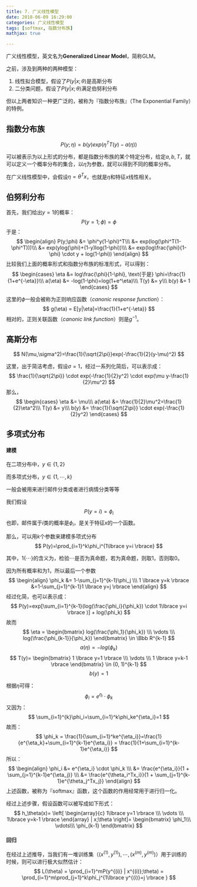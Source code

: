 ```yaml
---
title: 7. 广义线性模型
date: 2018-06-09 16:29:00
categories: 广义线性模型
tags: [softmax, 指数分布族]
mathjax: true

---
```




广义线性模型，英文名为**Generalized Linear Model**，简称GLM。

之前，涉及到两种的两种模型：
1. 线性拟合模型，假设了$P(y|x;\theta)$是高斯分布
2. 二分类问题，假设了$P(y|x;\theta)$满足伯努利分布

但以上两者知识一种更广泛的，被称为『指数分布族』（The Exponential Family）的特例。



## 指数分布族

$$
P(y;\eta)=b(y)exp(\eta^TT(y)-a(\eta))
$$

可以被表示为以上形式的分布，都是指数分布族的某个特定分布，给定$a, b, T$，就可以定义一个概率分布的集合，以$\eta$为参数，就可以得到不同的概率分布。

在广义线性模型中，会假设$\eta=\theta^Tx$，也就是$\eta$和特征$x$线性相关。



## 伯努利分布

首先，我们给出$y=1$的概率：
$$
P(y=1;\phi)=\phi
$$
于是：
$$
\begin{align}
P(y;\phi)
	&= \phi^y(1-\phi)^T\\\
	&= exp(log(\phi^T(1-\phi^T)))\\\
	&= exp(ylog(\phi)+(1-y)log(1-\phi))\\\
	&= exp(log\frac{\phi}{1-\phi} \cdot y + log(1-\phi))
\end{align}
$$
比较我们上面的概率形式和指数分布族的标准形式，可以得到：
$$
\begin{cases}
\eta &= log\frac{\phi}{1-\phi}, \text{于是} \phi=\frac{1}{1+e^{-\eta}}\\\
a(\eta) &= -log(1-\phi)=log(1+e^\eta)\\\
T(y) &= y\\\
b(y) &= 1
\end{cases}
$$

这里的$\phi$一般会被称为正则响应函数（*canonic response function*）：
$$
g(\eta) = E[y|\eta]=\frac{1}{1+e^{-\eta}}
$$
相对的，正则关联函数（*canonic link function*）则是$g^{-1}$。

## 高斯分布

$$
N(\mu,\sigma^2)=\frac{1}{\sqrt{2\pi}}exp(-\frac{1}{2}(y-\mu)^2)
$$

这里，出于简洁考虑，假设$\sigma=1$，经过一系列化简后，可以表示成：
$$
\frac{1}{\sqrt{2\pi}} \cdot exp(-\frac{1}{2}y^2) \cdot exp(\mu y-\frac{1}{2}\mu^2)
$$
那么，
$$
\begin{cases}
\eta &= \mu\\\
a(\eta) &= \frac{1}{2}\mu^2=\frac{1}{2}\eta^2\\\
T(y) &= y\\\
b(y) &= \frac{1}{\sqrt{2\pi}} \cdot exp(-\frac{1}{2}y^2)
\end{cases}
$$



## 多项式分布

#### 建模

在二项分布中，$y\in \lbrace 1, 2 \rbrace$

而多项式分布，$y \in \lbrace 1,\cdots, k \rbrace$

一般会被用来进行邮件分类或者进行病情分类等等

我们假设
$$
P(y=i)=\phi_i
$$
也即，邮件属于$i$类的概率是$\phi_i$，是关于特征$x$的一个函数。

那么，可以用$k$个参数来建模多项式分布
$$
P(y)=\prod_{i=1}^k\phi_i^{1\lbrace y=i \rbrace}
$$

其中，$1 \lbrace \cdots \rbrace$的含义为，检验$\cdots$是否为真命题，若为真命题，则取1，否则取0。

因为所有概率和为1，所以最后一个参数
$$
\begin{align}
\phi_k &= 1-\sum_{j=1}^{k-1}\phi_j \\\
1 \lbrace y=k \rbrace &=1-\sum_{j=1}^{k-1}1 \lbrace y=j \rbrace
\end{align}
$$
经过化简，也可以表示成：
$$
P(y)=exp[\sum_{i=1}^{k-1}(log(\frac{\phi_i}{\phi_k}) \cdot 1\lbrace y=i \rbrace )] + log(\phi_k)
$$
故而
$$
\eta = \begin{bmatrix}
log(\frac{\phi_1}{\phi_k}) \\\
\vdots \\\
log(\frac{\phi_{k-1}}{\phi_k})
\end{bmatrix} \in \Bbb R^{k-1}
$$
$$
a(\eta) = -log(\phi_k)
$$
$$
T(y)= \begin{bmatrix}
1 \lbrace y=1 \rbrace \\\
\vdots \\\
1 \lbrace y=k-1 \rbrace
\end{bmatrix} \in (0, 1)^{k-1}
$$
$$
b(y) = 1
$$

根据$\eta$可得：
$$
\phi_i = e^{\eta_i} \cdot \phi_k
$$
又因为：
$$
\sum_{i=1}^{k}\phi_i=\sum_{i=1}^k\phi_ke^{\eta_i}=1
$$
故而：
$$
\phi_k = \frac{1}{\sum_{i=1}^ke^{\eta_i}}=\frac{1}{e^{\eta_k}+\sum_{i=1}^{k-1}e^{\eta_i}} = \frac{1}{1+\sum_{i=1}^{k-1}e^{\eta_i}}
$$
所以：
$$
\begin{align}
\phi_i &= e^{\eta_i} \cdot \phi_k \\\
&= \frac{e^{\eta_i}}{1 + \sum_{j=1}^{k-1}e^{\eta_j}} \\\
&= \frac{e^{\theta_i^Tx_i}}{1 + \sum_{j=1}^{k-1}e^{\theta_j^Tx_j}}
\end{align}
$$
上述函数，被称为『softmax』函数，这个函数的作用经常用于进行归一化。

经过上述步骤，假设函数可以被写成如下形式：
$$
h_\theta(x)=
\left[
\begin{array}{c}
1\lbrace y=1 \rbrace  \\\
\vdots \\\
1\lbrace y=k-1 \rbrace
\end{array} | x;\theta
\right]=
\begin{bmatrix}
\phi_1\\\
\vdots\\\
\phi_{k-1}
\end{bmatrix}
$$

#### 回归

在经过上述推导，当我们有一堆训练集（$(x^{(1)}, y^{(1)}), \cdots, (x^{(m)}, y^{(m)})$）用于训练的时候，则可以进行极大似然估计：
$$
L(\theta) = \prod_{i=1}^mP(y^{(i)} | x^{(i)};\theta) = \prod_{i=1}^m\prod_{j=1}^k\phi_j^{1\lbrace y^{(i)}=j \rbrace }
$$
